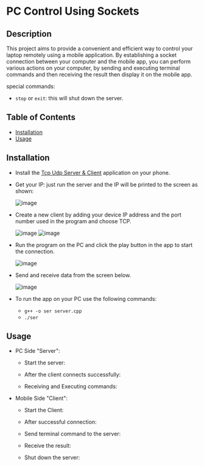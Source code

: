 # PC Control Using Sockets
## Description

This project aims to provide a convenient and efficient way to control your laptop remotely using a mobile application. 
By establishing a socket connection between your computer and the mobile app, you can perform various actions on your computer, 
by sending and executing terminal commands and then receiving the result then display it on the mobile app.

special commands:
* `stop` or `exit`: this will shut down the server.


## Table of Contents

- [Installation](#installation)
- [Usage](#usage)

## Installation

- Install the [Tcp Udp Server & Client](https://play.google.com/store/apps/details?id=tcpudpserverclient.steffenrvs.tcpudpserverclient&pcampaignid=web_share) application on your phone.
- Get your IP: just run the server and the IP will be printed to the screen as shown:
  
    ![image](https://github.com/abdulezzat/embedded-linux/assets/41158260/5b783be8-0434-465c-aeee-16e6c1b01f5c)

- Create a new client by adding your device IP address and the port number used in the program and choose TCP.

  ![image](https://github.com/abdulezzat/embedded-linux/assets/41158260/f194ae54-dbe8-4da3-8cf6-dd95f3b1bc02)
  ![image](https://github.com/abdulezzat/embedded-linux/assets/41158260/fa2df252-496c-46ef-b0c9-3df43cd18588)

- Run the program on the PC and click the play button in the app to start the connection.
  
  ![image](https://github.com/abdulezzat/embedded-linux/assets/41158260/090d91d6-fc7d-47ae-8fd1-847baf901ac0)

- Send and receive data from the screen below.
  
  ![image](https://github.com/abdulezzat/embedded-linux/assets/41158260/c5178e50-aa4c-4370-b42c-eda4542e94f2)

- To run the app on your PC use the following commands:
  * `g++ -o ser server.cpp`
  * `./ser`

## Usage

- PC Side "Server":
  * Start the server:
 
  * After the client connects successfully:
 
  * Receiving and Executing commands:

- Mobile Side "Client":
  * Start the Client:
 
  * After successful connection:
 
  * Send terminal command to the server:
 
  * Receive the result:
 
  * Shut down the server:
 
    
